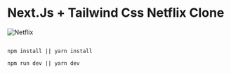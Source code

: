 # Next.Js + Tailwind Css Netflix Clone

![Netflix]("https://i.ibb.co/h1gHHRg/Web-capture-28-7-2022-155559-localhost.jpg)

```

npm install || yarn install

npm run dev || yarn dev

```
